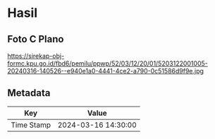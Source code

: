 # Hasil

## Foto C Plano

https://sirekap-obj-formc.kpu.go.id/fbd6/pemilu/ppwp/52/03/12/20/01/5203122001005-20240316-140526--e940e1a0-4441-4ce2-a790-0c51586d9f9e.jpg


## Metadata

| Key        | Value               |
| ---------- | ------------------- |
| Time Stamp | 2024-03-16 14:30:00 |



